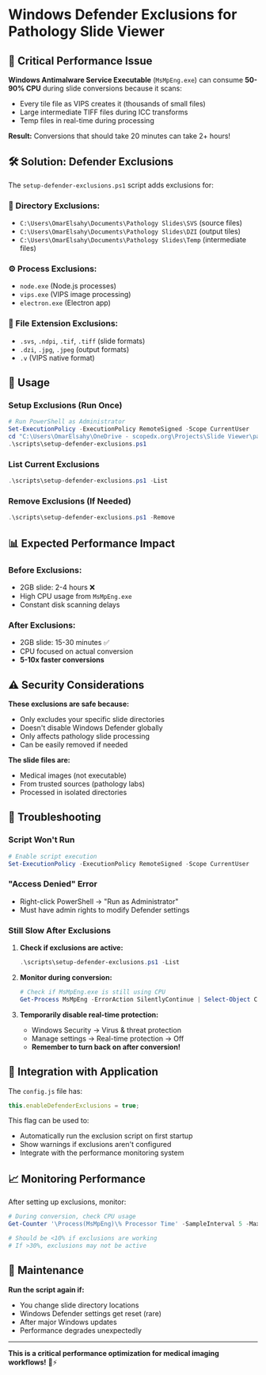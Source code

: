 # Windows Defender Exclusions for Pathology Slide Viewer

## 🚨 **Critical Performance Issue**

**Windows Antimalware Service Executable** (`MsMpEng.exe`) can consume **50-90% CPU** during slide conversions because it scans:
- Every tile file as VIPS creates it (thousands of small files)
- Large intermediate TIFF files during ICC transforms  
- Temp files in real-time during processing

**Result:** Conversions that should take 20 minutes can take 2+ hours!

## 🛠️ **Solution: Defender Exclusions**

The `setup-defender-exclusions.ps1` script adds exclusions for:

### **📁 Directory Exclusions:**
- `C:\Users\OmarElsahy\Documents\Pathology Slides\SVS` (source files)
- `C:\Users\OmarElsahy\Documents\Pathology Slides\DZI` (output tiles)
- `C:\Users\OmarElsahy\Documents\Pathology Slides\Temp` (intermediate files)

### **⚙️ Process Exclusions:**
- `node.exe` (Node.js processes)
- `vips.exe` (VIPS image processing)
- `electron.exe` (Electron app)

### **📄 File Extension Exclusions:**
- `.svs`, `.ndpi`, `.tif`, `.tiff` (slide formats)
- `.dzi`, `.jpg`, `.jpeg` (output formats)
- `.v` (VIPS native format)

## 🚀 **Usage**

### **Setup Exclusions (Run Once)**
```powershell
# Run PowerShell as Administrator
Set-ExecutionPolicy -ExecutionPolicy RemoteSigned -Scope CurrentUser
cd "C:\Users\OmarElsahy\OneDrive - scopedx.org\Projects\Slide Viewer\pathology-slide-viewer"
.\scripts\setup-defender-exclusions.ps1
```

### **List Current Exclusions**
```powershell
.\scripts\setup-defender-exclusions.ps1 -List
```

### **Remove Exclusions (If Needed)**
```powershell
.\scripts\setup-defender-exclusions.ps1 -Remove
```

## 📊 **Expected Performance Impact**

### **Before Exclusions:**
- 2GB slide: 2-4 hours ❌
- High CPU usage from `MsMpEng.exe`
- Constant disk scanning delays

### **After Exclusions:**
- 2GB slide: 15-30 minutes ✅  
- CPU focused on actual conversion
- **5-10x faster conversions**

## ⚠️ **Security Considerations**

**These exclusions are safe because:**
- Only excludes your specific slide directories
- Doesn't disable Windows Defender globally
- Only affects pathology slide processing
- Can be easily removed if needed

**The slide files are:**
- Medical images (not executable)
- From trusted sources (pathology labs)
- Processed in isolated directories

## 🔧 **Troubleshooting**

### **Script Won't Run**
```powershell
# Enable script execution
Set-ExecutionPolicy -ExecutionPolicy RemoteSigned -Scope CurrentUser
```

### **"Access Denied" Error**
- Right-click PowerShell → "Run as Administrator"
- Must have admin rights to modify Defender settings

### **Still Slow After Exclusions**
1. **Check if exclusions are active:**
   ```powershell
   .\scripts\setup-defender-exclusions.ps1 -List
   ```

2. **Monitor during conversion:**
   ```powershell
   # Check if MsMpEng.exe is still using CPU
   Get-Process MsMpEng -ErrorAction SilentlyContinue | Select-Object CPU,ProcessName
   ```

3. **Temporarily disable real-time protection:**
   - Windows Security → Virus & threat protection
   - Manage settings → Real-time protection → Off
   - **Remember to turn back on after conversion!**

## 🎯 **Integration with Application**

The `config.js` file has:
```javascript
this.enableDefenderExclusions = true;
```

This flag can be used to:
- Automatically run the exclusion script on first startup
- Show warnings if exclusions aren't configured
- Integrate with the performance monitoring system

## 📈 **Monitoring Performance**

After setting up exclusions, monitor:

```powershell
# During conversion, check CPU usage
Get-Counter '\Process(MsMpEng)\% Processor Time' -SampleInterval 5 -MaxSamples 12

# Should be <10% if exclusions are working
# If >30%, exclusions may not be active
```

## 🔄 **Maintenance**

**Run the script again if:**
- You change slide directory locations
- Windows Defender settings get reset (rare)
- After major Windows updates
- Performance degrades unexpectedly

---

**This is a critical performance optimization for medical imaging workflows!** 🏥⚡
